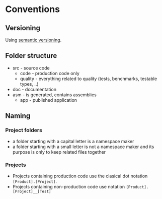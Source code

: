 # Conventions

## Versioning

Using [semantic versioning](https://semver.org/).  

## Folder structure

* src - source code
  * code - production code only
  * quality - everything related to quality (tests, benchmarks, testable types,
    ..)
* doc - documentation
* asm - is generated, contains assemblies
  * app - published application

## Naming

### Project folders

* a folder starting with a capital letter is a namespace maker  
* a folder starting with a small letter is not a namespace maker and its
purpose is only to keep related files together

### Projects

* Projects containing production code use the clasical dot notation `[Product].[Project]`.  
* Projects containing non-production code use notation `[Product].[Project]__[Test]`  
